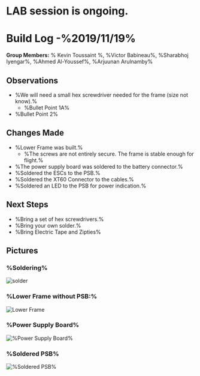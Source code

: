   # LAB session is ongoing.
  # Build Log -%2019/11/19% 
    
   **Group Members:** % Kevin Toussaint %, %Victor Babineau%, %Sharabhoj Iyengar%, %Ahmed Al-Youssef%, %Arjuunan Arulnamby%
  
   ## Observations
    
   * %We will need a small hex screwdriver needed for the frame (size not know).%
     * %Bullet Point 1A%
   * %Bullet Point 2%
    
   ## Changes Made
    
   * %Lower Frame was built.%
     * %The screws are not entirely secure. The frame is stable enough for flight.%
   * %The power supply board was soldered to the battery connector.%
   * %Soldered the ESCs to the PSB.%
   * %Soldered the XT60 Connector to the cables.%
   * %Soldered an LED to the PSB for power indication.%
   
   ## Next Steps
   
   * %Bring a set of hex screwdrivers.%
   * %Bring your own solder.%
   * %Bring Electric Tape and Zipties%
   

   ## Pictures
   ### %Soldering%

   ![solder](%https://github.com/uOttawaDrone/drone-fall-2019/blob/master/docs/Lab%20Picture/15741868066683635336218587353699.jpg% "% Soldering %")
   
   ### %Lower Frame without PSB:%
    
   ![Lower Frame](%https://github.com/uOttawaDrone/drone-fall-2019/blob/master/docs/Lab%20Picture/Lower%20frame.jpg% "% Lower Frame%")
   
   ### %Power Supply Board%
   
   ![%Power Supply Board%](%https://github.com/uOttawaDrone/drone-fall-2019/blob/master/docs/Lab%20Picture/power%20supply%20board.jpg% "%PSB picture%")
   
   ### %Soldered PSB%
   ![%Soldered PSB%](%% "%Soldered PSB picture%")
